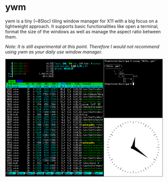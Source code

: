 # ywm
ywm is a tiny (~85loc) tiling window manager for X11 with a big focus on a lightweight approach. It supports basic functionalities like open a terminal, format the size of the windows as well as manage the aspect ratio between them.

*Note: It is still experimental at this point. Therefore I would not recommend using ywm as your daily use window manager.*

![Alt Text](https://github.com/Flederossi/ywm/blob/main/assets/screen.png)
